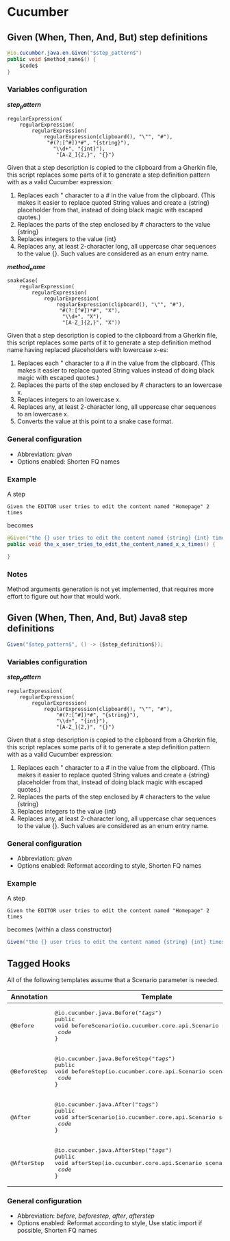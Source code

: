 # Cucumber

## Given (When, Then, And, But) step definitions

```java
@io.cucumber.java.en.Given("$step_pattern$")
public void $method_name$() {
    $code$
}
```

### Variables configuration

**$step_pattern$**

```
regularExpression(
    regularExpression(
        regularExpression(
            regularExpression(clipboard(), "\"", "#"),
             "#(?:[^#])*#", "{string}"),
               "\\d+", "{int}"),
                "[A-Z_]{2,}", "{}")
```

Given that a step description is copied to the clipboard from a Gherkin file, this script replaces some parts of it to generate a step definition pattern with as a valid Cucumber expression:
1. Replaces each " character to a # in the value from the clipboard. (This makes it easier to replace quoted String values and create a {string} placeholder from that, instead of doing black magic with escaped quotes.)
2. Replaces the parts of the step enclosed by # characters to the value {string}
3. Replaces integers to the value {int}
4. Replaces any, at least 2-character long, all uppercase char sequences to the value {}. Such values are considered as an enum entry name.

**$method_name$**

```
snakeCase(
    regularExpression(
        regularExpression(
            regularExpression(
                regularExpression(clipboard(), "\"", "#"),
                 "#(?:[^#])*#", "X"),
                  "\\d+", "X"), 
                  "[A-Z_]{2,}", "X"))
```

Given that a step description is copied to the clipboard from a Gherkin file, this script replaces some parts of it to generate a step definition method name having replaced placeholders with lowercase x-es:
1. Replaces each " character to a # in the value from the clipboard. (This makes it easier to replace quoted String values instead of doing black magic with escaped quotes.)
2. Replaces the parts of the step enclosed by # characters to an lowercase x.
3. Replaces integers to an lowercase x.
4. Replaces any, at least 2-character long, all uppercase char sequences to an lowercase x.
5. Converts the value at this point to a snake case format.

### General configuration
- Abbreviation: *given*
- Options enabled: Shorten FQ names

### Example
A step

`Given the EDITOR user tries to edit the content named "Homepage" 2 times`

becomes

```java
@Given("the {} user tries to edit the content named {string} {int} times")
public void the_x_user_tries_to_edit_the_content_named_x_x_times() {

}
```

### Notes
Method arguments generation is not yet implemented, that requires more effort to figure out how that would work.

## Given (When, Then, And, But) Java8 step definitions

```java
Given("$step_pattern$", () -> {$step_definition$});
```

### Variables configuration

**$step_pattern$**

```
regularExpression(
    regularExpression(
        regularExpression(
            regularExpression(clipboard(), "\"", "#"),
                "#(?:[^#])*#", "{string}"),
                "\\d+", "{int}"),
                "[A-Z_]{2,}", "{}")
```

Given that a step description is copied to the clipboard from a Gherkin file, this script replaces some parts of it to generate a step definition pattern with as a valid Cucumber expression:
1. Replaces each " character to a # in the value from the clipboard. (This makes it easier to replace quoted String values and create a {string} placeholder from that, instead of doing black magic with escaped quotes.)
2. Replaces the parts of the step enclosed by # characters to the value {string}
3. Replaces integers to the value {int}
4. Replaces any, at least 2-character long, all uppercase char sequences to the value {}. Such values are considered as an enum entry name.

### General configuration
- Abbreviation: *given*
- Options enabled: Reformat according to style, Shorten FQ names

### Example
A step

`Given the EDITOR user tries to edit the content named "Homepage" 2 times`

becomes (within a class constructor)

```java
Given("the {} user tries to edit the content named {string} {int} times", () -> {});
```

## Tagged Hooks

All of the following templates assume that a Scenario parameter is needed.

| Annotation | Template |
|---|---|
| <pre>@Before</pre> | <pre>@io.cucumber.java.Before("$tags$")<br>public void beforeScenario(io.cucumber.core.api.Scenario scenario) {<br>    $code$<br>}</pre> |
| <pre>@BeforeStep</pre> | <pre>@io.cucumber.java.BeforeStep("$tags$")<br>public void beforeStep(io.cucumber.core.api.Scenario scenario) {<br>    $code$<br>}</pre> |
| <pre>@After</pre> | <pre>@io.cucumber.java.After("$tags$")<br>public void afterScenario(io.cucumber.core.api.Scenario scenario) {<br>    $code$<br>}</pre> |
| <pre>@AfterStep</pre> | <pre>@io.cucumber.java.AfterStep("$tags$")<br>public void afterStep(io.cucumber.core.api.Scenario scenario) {<br>    $code$<br>}</pre> |

### General configuration
- Abbreviation: *before*, *beforestep*, *after*, *afterstep*
- Options enabled: Reformat according to style, Use static import if possible, Shorten FQ names

